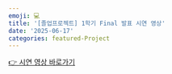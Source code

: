 ```yaml
---
emoji: 💻
title: '[졸업프로젝트] 1학기 Final 발표 시연 영상'
date: '2025-06-17'
categories: featured-Project
---
```


[👉 시연 영상 바로가기](https://youtu.be/mnOQ18VKj_c)

